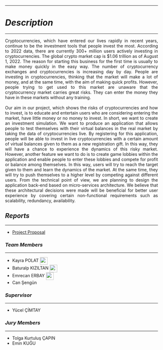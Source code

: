 * * *

# *Description*

* * *
<div style="text-align: justify"> Cryptocurrencies, which have entered our lives rapidly in recent years, continue to be the investment tools that people invest the most. According to 2022 data, there are currently 300+ million users actively investing in cryptocurrencies.  The global crypto market cap is $1.06 trillion as of August 1, 2022. The reason for starting this business for the first time is usually to make money quickly in the easy way. The number of cryptocurrency exchanges and cryptocurrencies is increasing day by day. People are investing in cryptocurrencies, thinking that the market will make a lot of money, and at the same time, with the aim of making quick profits. However, people trying to get used to this market are unaware that the cryptocurrency market carries great risks. They can enter the money they have in these markets without any training.
<br />
<br />
Our aim in our project, which shows the risks of cryptocurrencies and how to invest, is to educate and entertain users who are considering entering the market, have little money or no money to invest. In short, we want to create an investment simulation. We want to produce an application that allows people to test themselves with their virtual balances in the real market by taking the data of cryptocurrencies live. By registering for this application, people will be able to invest in live cryptocurrencies with a certain amount of virtual balances given to them as a new registration gift. In this way, they will have a chance to experience the dynamics of this risky market. However, another feature we want to do is to create game lobbies within the application and enable people to enter these lobbies and compete for profit or balance among themselves. In this way, users will try to reach the target given to them and learn the dynamics of the market. At the same time, they will try to push themselves to a higher level by competing against different users. From the technical point of view, we are planning to design the application back-end based on micro-services architecture. We believe that these architectural decisions were made will be beneficial for better user experience by covering certain non-functional requirements such as scalability, redundancy, availability.
</div>


## *Reports*

* * *
 - [Project Proposal](./reports/Project_Proposal.pdf)


### *Team Members*

* * *

 - Kayra POLAT 
    <a href = "https://www.linkedin.com/in/kayrapolat/"><img src="https://user-images.githubusercontent.com/75734949/161145027-58268e73-0a09-4d47-b265-2dce528a63b1.png"      align="center" width = "25" height ="25"></a>
    <a href = "https://github.com/kayra-polat"><img src="https://user-images.githubusercontent.com/75734949/194428657-4279331c-5932-410b-aa61-4796d0acc9e6.png"      align="center" width = "15" height ="15"></a>
 - Baturalp KIZILTAN 
   <a href = "https://www.linkedin.com/in/baturalpk/"><img src="https://user-images.githubusercontent.com/75734949/161145027-58268e73-0a09-4d47-b265-2dce528a63b1.png"  align="center" width = "25" height ="25"></a>
   <a href = "https://github.com/baturalpk"><img src="https://user-images.githubusercontent.com/75734949/194429066-a6ba3b4b-e4e2-4b0b-9f03-0796dc79956c.png"      align="center" width = "15" height ="15"></a>
 - Emrecan ERBAY 
   <a href = "https://www.linkedin.com/in/emrecan-erbay-61336111a/"><img src="https://user-images.githubusercontent.com/75734949/161145027-58268e73-0a09-4d47-b265-2dce528a63b1.png"      align="center" width = "25" height ="25"></a>
   <a href = "https://github.com/emrerbay"><img src="https://user-images.githubusercontent.com/75734949/194429066-a6ba3b4b-e4e2-4b0b-9f03-0796dc79956c.png"      align="center" width = "15" height ="15"></a>
 - Can Şengün


### *Supervisor*

* * *
* Yücel ÇİMTAY


### *Jury Members*

* * *
* Tolga Kurtuluş ÇAPIN
* Emin KUĞU

